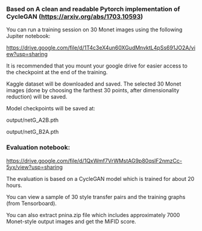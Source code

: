 ### Based on A clean and readable Pytorch implementation of CycleGAN (https://arxiv.org/abs/1703.10593)

You can run a training session on 30 Monet images using the following Jupiter notebook:

https://drive.google.com/file/d/1T4c3eX4un60XGudMnvktL4pSs691JO2A/view?usp=sharing

It is recommended that you mount your google drive for easier access to the checkpoint at the end of the training.

Kaggle dataset will be downloaded and saved.
The selected 30 Monet images (done by choosing the farthest 30 points, after dimensionality reduction) will be saved.

Model checkpoints will be saved at:

output/netG_A2B.pth

output/netG_B2A.pth

### Evaluation notebook:
https://drive.google.com/file/d/1QxWmf7VrWMstAG9p80qslF2nmzCc-5yx/view?usp=sharing

The evaluation is based on a CycleGAN model which is trained for about 20 hours.

You can view a sample of 30 style transfer pairs and the training graphs (from Tensorboard).

You can also extract pnina.zip file which includes approximately 7000 Monet-style output images
and get the MiFID score.
